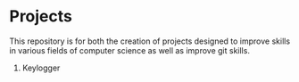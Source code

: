 # Projects

This repository is for both the creation of projects designed to improve skills in various fields of computer science as well as improve git skills.

1. Keylogger
